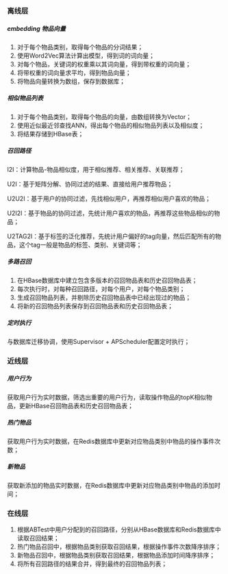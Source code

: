 ### 离线层

##### embedding 物品向量

1. 对于每个物品类别，取得每个物品的分词结果；
2. 使用Word2Vec算法计算出模型，得到词的词向量；
3. 对每个物品，关键词的权重乘以其词向量，得到带权重的词向量；
4. 将带权重的词向量求平均，得到物品向量；
5. 将物品向量转换为数组，保存到数据库；

##### 相似物品列表

1. 对于每个物品类别，取得每个物品的向量，由数组转换为Vector；
2. 使用近似最近邻查找ANN，得出每个物品的相似物品列表以及相似度；
3. 将结果存储到HBase表；

##### 召回路径

I2I：计算物品-物品相似度，用于相似推荐、相关推荐、关联推荐；

U2I：基于矩阵分解、协同过滤的结果、直接给用户推荐物品；

U2U2I：基于用户的协同过滤，先找相似用户，再推荐相似用户喜欢的物品；

U2I2I：基于物品的协同过滤，先统计用户喜欢的物品，再推荐这些物品相似的物品；

U2TAG2I：基于标签的泛化推荐，先统计用户偏好的tag向量，然后匹配所有的物品，这个tag一般是物品的标签、类别、关键词等；

##### 多路召回

1. 在HBase数据库中建立包含多版本的召回物品表和历史召回物品表；
2. 每次执行时，对每种召回路径，对每个用户，对每个物品类别；
3. 生成召回物品列表，并剔除历史召回物品表中已经出现过的物品；
4. 将新的召回物品列表保存到召回物品表和历史召回物品表；

##### 定时执行

与数据库迁移协调，使用Supervisor + APScheduler配置定时执行；

### 近线层

##### 用户行为

获取用户行为实时数据，筛选出重要的用户行为，读取操作物品的topK相似物品，更新HBase召回物品表和历史召回物品表；

##### 热门物品

获取用户行为实时数据，在Redis数据库中更新对应物品类别中物品的操作事件次数；

##### 新物品

获取新添加的物品实时数据，在Redis数据库中更新对应物品类别中物品的添加时间；

### 在线层

1. 根据ABTest中用户分配到的召回路径，分别从HBase数据库和Redis数据库中读取召回结果；
2. 热门物品召回中，根据物品类别获取召回结果，根据操作事件次数降序排序；
3. 新物品召回中，根据物品类别获取召回结果，根据物品添加时间降序排序；
4. 将所有召回路径的结果合并，得到最终的召回物品列表；